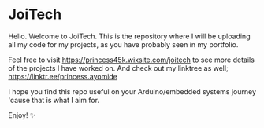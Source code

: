 # JoiTech
Hello.
Welcome to JoiTech.
This is the repository where I will be uploading all my code
for my projects, as you have probably seen in my portfolio.

Feel free to visit https://princess45k.wixsite.com/joitech to see more
details of the projects I have worked on.
And check out my linktree as well; https://linktr.ee/princess.ayomide

I hope you find this repo useful on your Arduino/embedded systems journey
'cause that is what I aim for.

Enjoy! ✨

